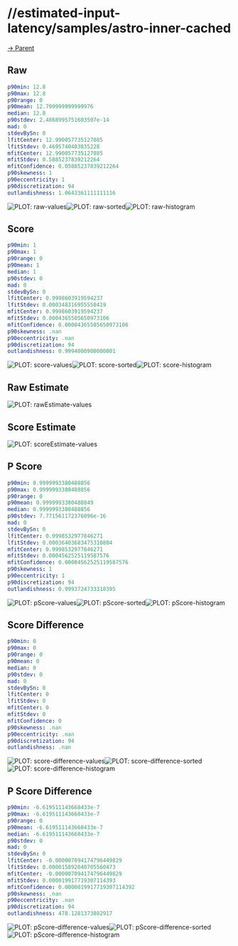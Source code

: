 
# //estimated-input-latency/samples/astro-inner-cached

[→ Parent](../..)


## Raw


```yaml
p90min: 12.8
p90max: 12.8
p90range: 0
p90mean: 12.799999999999976
median: 12.8
p90stdev: 2.4868995751603507e-14
mad: 0
stdevBySn: 0
lfitCenter: 12.990057735127085
lfitStdev: 0.4695740403835228
mfitCenter: 12.990057735127085
mfitStdev: 0.5885237839212264
mfitConfidence: 0.05885237839212264
p90skewness: 1
p90eccentricity: 1
p90discretization: 94
outlandishness: 1.0643361111111116

```

![PLOT: raw-values](./raw/values.svg)![PLOT: raw-sorted](./raw/sorted.svg)![PLOT: raw-histogram](./raw/histogram.svg)
## Score


```yaml
p90min: 1
p90max: 1
p90range: 0
p90mean: 1
median: 1
p90stdev: 0
mad: 0
stdevBySn: 0
lfitCenter: 0.9998603919594237
lfitStdev: 0.000348316955550419
mfitCenter: 0.9998603919594237
mfitStdev: 0.0004365505650973106
mfitConfidence: 0.00004365505650973106
p90skewness: .nan
p90eccentricity: .nan
p90discretization: 94
outlandishness: 0.9994000900000001

```

![PLOT: score-values](./score/values.svg)![PLOT: score-sorted](./score/sorted.svg)![PLOT: score-histogram](./score/histogram.svg)
## Raw Estimate

![PLOT: rawEstimate-values](./rawEstimate/values.svg)
## Score Estimate

![PLOT: scoreEstimate-values](./scoreEstimate/values.svg)
## P Score


```yaml
p90min: 0.9999993380488856
p90max: 0.9999993380488856
p90range: 0
p90mean: 0.9999993380488849
median: 0.9999993380488856
p90stdev: 7.771561172376096e-16
mad: 0
stdevBySn: 0
lfitCenter: 0.9998532977846271
lfitStdev: 0.00036403683475310804
mfitCenter: 0.9998532977846271
mfitStdev: 0.0004562525119587576
mfitConfidence: 0.00004562525119587576
p90skewness: 1
p90eccentricity: 1
p90discretization: 94
outlandishness: 0.9993724733318395

```

![PLOT: pScore-values](./pScore/values.svg)![PLOT: pScore-sorted](./pScore/sorted.svg)![PLOT: pScore-histogram](./pScore/histogram.svg)
## Score Difference


```yaml
p90min: 0
p90max: 0
p90range: 0
p90mean: 0
median: 0
p90stdev: 0
mad: 0
stdevBySn: 0
lfitCenter: 0
lfitStdev: 0
mfitCenter: 0
mfitStdev: 0
mfitConfidence: 0
p90skewness: .nan
p90eccentricity: .nan
p90discretization: 94
outlandishness: .nan

```

![PLOT: score-difference-values](./score-difference/values.svg)![PLOT: score-difference-sorted](./score-difference/sorted.svg)![PLOT: score-difference-histogram](./score-difference/histogram.svg)
## P Score Difference


```yaml
p90min: -6.619511143668433e-7
p90max: -6.619511143668433e-7
p90range: 0
p90mean: -6.619511143668433e-7
median: -6.619511143668433e-7
p90stdev: 0
mad: 0
stdevBySn: 0
lfitCenter: -0.000007094174796449829
lfitStdev: 0.000015892040705560473
mfitCenter: -0.000007094174796449829
mfitStdev: 0.000019917719307114393
mfitConfidence: 0.0000019917719307114392
p90skewness: .nan
p90eccentricity: .nan
p90discretization: 94
outlandishness: 478.1281373882917

```

![PLOT: pScore-difference-values](./pScore-difference/values.svg)![PLOT: pScore-difference-sorted](./pScore-difference/sorted.svg)![PLOT: pScore-difference-histogram](./pScore-difference/histogram.svg)